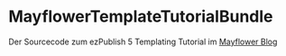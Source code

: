 MayflowerTemplateTutorialBundle
===============================

Der Sourcecode zum ezPublish 5 Templating Tutorial im  [Mayflower Blog](http://blog.mayflower.de/4672-eZ-Publish-5-Templating-Teil-1-Basics.html "Mayflower Blog")